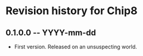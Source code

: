 # Revision history for Chip8

## 0.1.0.0 -- YYYY-mm-dd

* First version. Released on an unsuspecting world.
